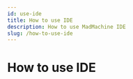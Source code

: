 ```yaml
---
id: use-ide
title: How to use IDE
description: How to use MadMachine IDE
slug: /how-to-use-ide
---
```


# How to use IDE